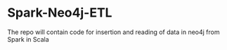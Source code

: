 # Spark-Neo4j-ETL
The repo will contain code for insertion and reading of data in neo4j from Spark in Scala
